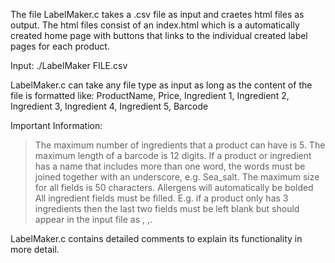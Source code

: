 The file LabelMaker.c takes a .csv file as input and craetes html files as output. The html files consist of an index.html which is a automatically created home page with buttons that links to the individual created label pages for each product.

Input:
./LabelMaker FILE.csv

LabelMaker.c can take any file type as input as long as the content of the file is formatted like:
ProductName, Price, Ingredient 1, Ingredient 2, Ingredient 3, Ingredient 4, Ingredient 5, Barcode

Important Information:
> The maximum number of ingredients that a product can have is 5.
> The maximum length of a barcode is 12 digits.
> If a product or ingredient has a name that includes more than one word, the words must be joined together with an underscore, e.g. Sea_salt.
> The maximum size for all fields is 50 characters.
> Allergens will automatically be bolded
> All ingredient fields must be filled. E.g. if a product only has 3 ingredients then the last two fields must be left blank but should appear in the input file as , ,.

LabelMaker.c contains detailed comments to explain its functionality in more detail. 
